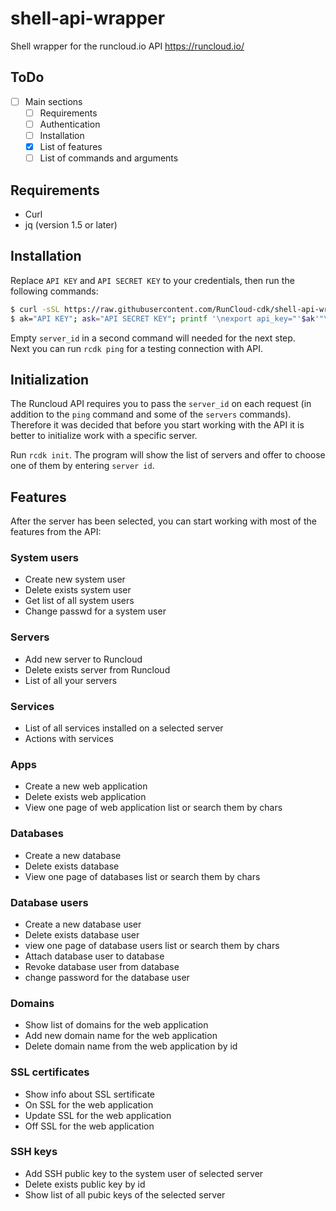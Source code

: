 # shell-api-wrapper
Shell wrapper for the runcloud.io API https://runcloud.io/

## ToDo
- [ ] Main sections
  - [ ] Requirements
  - [ ] Authentication
  - [ ] Installation
  - [x] List of features
  - [ ] List of commands and arguments

## Requirements
- Curl
- jq (version 1.5 or later)

## Installation
Replace `API KEY` and `API SECRET KEY` to your credentials, then run the following commands:
```bash
$ curl -sSL https://raw.githubusercontent.com/RunCloud-cdk/shell-api-wrapper/master/rcdk.sh > /usr/local/bin/rcdk && chmod a+x /usr/local/bin/rcdk
$ ak="API KEY"; ask="API SECRET KEY"; printf '\nexport api_key="'$ak'"\nexport api_secret_key="'$ask'"\nexport server_id=' >> ~/.bash_profile && source ~/.bash_profile
```
Empty `server_id` in a second command will needed for the next step.\
Next you can run `rcdk ping` for a testing connection with API.

## Initialization
The Runcloud API requires you to pass the `server_id` on each request (in addition to the `ping` command and some of the `servers` commands).
Therefore it was decided that before you start working with the API it is better to initialize work with a specific server.

Run `rcdk init`. The program will show the list of servers and offer to choose one of them by entering `server id`.

## Features
After the server has been selected, you can start working with most of the features from the API:

### System users
- Create new system user
- Delete exists system user
- Get list of all system users
- Change passwd for a system user

### Servers
- Add new server to Runcloud
- Delete exists server from Runcloud
- List of all your servers

### Services
- List of all services installed on a selected server
- Actions with services

### Apps
- Create a new web application
- Delete exists web application
- View one page of web application list or search them by chars

### Databases
- Create a new database
- Delete exists database
- View one page of databases list or search them by chars

### Database users
- Create a new database user
- Delete exists database user
- view one page of database users list or search them by chars
- Attach database user to database
- Revoke database user from database
- change password for the database user

### Domains
- Show list of domains for the web application
- Add new domain name for the web application
- Delete domain name from the web application by id

### SSL certificates
- Show info about SSL sertificate
- On SSL for the web application
- Update SSL for the web application
- Off SSL for the web application

### SSH keys
- Add SSH public key to the system user of selected server
- Delete exists public key by id
- Show list of all pubic keys of the selected server
